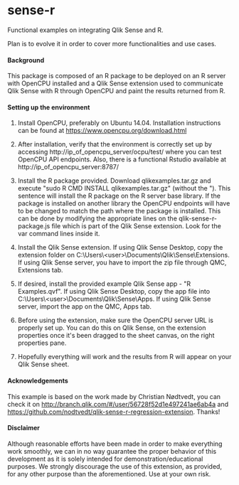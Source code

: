 # sense-r
Functional examples on integrating Qlik Sense and R.

Plan is to evolve it in order to cover more functionalities and use cases.

#### Background

This package is composed of an R package to be deployed on an R server with OpenCPU installed and a Qlik Sense extension used to communicate Qlik Sense with R through OpenCPU and paint the results returned from R.

#### Setting up the environment

1. Install OpenCPU, preferably on Ubuntu 14.04. Installation instructions can be found at https://www.opencpu.org/download.html

2. After installation, verify that the environment is correctly set up by accessing http://ip_of_opencpu_server/ocpu/test/ where you can test OpenCPU API endpoints. Also, there is a functional Rstudio available at http://ip_of_opencpu_server:8787/

3. Install the R package provided. Download qlikexamples.tar.gz and execute "sudo R CMD INSTALL qlikexamples.tar.gz" (without the "). This sentence will install the R package on the R server base library. If the package is installed on another library the OpenCPU endpoints will have to be changed to match the path where the package is installed. This can be done by modifying the appropriate lines on the qlik-sense-r-package.js file which is part of the Qlik Sense extension. Look for the var command lines inside it.

4. Install the Qlik Sense extension. If using Qlik Sense Desktop, copy the extension folder on C:\Users\\\<user>\Documents\Qlik\Sense\Extensions. If using Qlik Sense server, you have to import the zip file through QMC, Extensions tab.

5. If desired, install the provided example Qlik Sense app - "R Examples.qvf". If using Qlik Sense Desktop, copy the app file into C:\Users\\\<user>\Documents\Qlik\Sense\Apps. If using Qlik Sense server, import the app on the QMC, Apps tab.
 
6. Before using the extension, make sure the OpenCPU server URL is properly set up. You can do this on Qlik Sense, on the extension properties once it's been dragged to the sheet canvas, on the right properties pane.

7. Hopefully everything will work and the results from R will appear on your Qlik Sense sheet.

#### Acknowledgements

This example is based on the work made by Christian Nødtvedt, you can check it on http://branch.qlik.com/#/user/56728f52d1e497241ae6ab4a and https://github.com/nodtvedt/qlik-sense-r-regression-extension. Thanks!

#### Disclaimer

Although reasonable efforts have been made in order to make everything work smoothly, we can in no way guarantee the proper behavior of this development as it is solely intended for demonstration/educational purposes. We strongly discourage the use of this extension, as provided, for any other purpose than the aforementioned. Use at your own risk.
